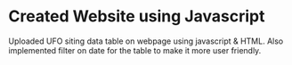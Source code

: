 # Created Website using Javascript
Uploaded UFO siting data table on webpage using javascript & HTML. Also implemented filter on date for the table to make it more user friendly. 
